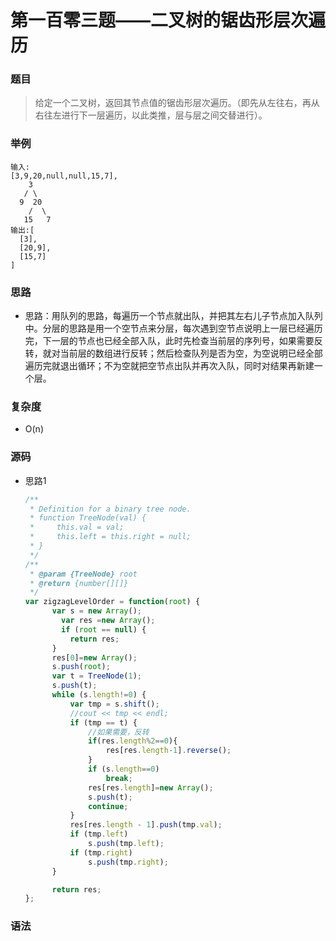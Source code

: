 # 第一百零三题——二叉树的锯齿形层次遍历

### 题目

> 给定一个二叉树，返回其节点值的锯齿形层次遍历。（即先从左往右，再从右往左进行下一层遍历，以此类推，层与层之间交替进行）。
>

### 举例

```
输入:
[3,9,20,null,null,15,7],
    3
   / \
  9  20
    /  \
   15   7
输出:[
  [3],
  [20,9],
  [15,7]
]
```

### 思路

* 思路：用队列的思路，每遍历一个节点就出队，并把其左右儿子节点加入队列中。分层的思路是用一个空节点来分层，每次遇到空节点说明上一层已经遍历完，下一层的节点也已经全部入队，此时先检查当前层的序列号，如果需要反转，就对当前层的数组进行反转；然后检查队列是否为空，为空说明已经全部遍历完就退出循环；不为空就把空节点出队并再次入队，同时对结果再新建一个层。

### 复杂度

- O(n)


### 源码

* 思路1

  ```js
  /**
   * Definition for a binary tree node.
   * function TreeNode(val) {
   *     this.val = val;
   *     this.left = this.right = null;
   * }
   */
  /**
   * @param {TreeNode} root
   * @return {number[][]}
   */
  var zigzagLevelOrder = function(root) {
  		var s = new Array();
          var res =new Array();
          if (root == null) {
  			return res;
  		}
  		res[0]=new Array();
  		s.push(root);
  		var t = TreeNode(1);
  		s.push(t);
  		while (s.length!=0) {
  			var tmp = s.shift();
  			//cout << tmp << endl;
  			if (tmp == t) {
  				//如果需要，反转
  				if(res.length%2==0){
  					res[res.length-1].reverse();
  				}
  				if (s.length==0)
  					break;
  				res[res.length]=new Array();
  				s.push(t);
  				continue;
  			}
  			res[res.length - 1].push(tmp.val);
  			if (tmp.left)
  				s.push(tmp.left);
  			if (tmp.right)
  				s.push(tmp.right);
  		}
  
  		return res;        
  };
  ```


### 语法


